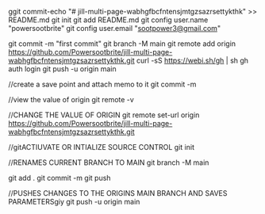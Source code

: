 ggit commit-echo "# jill-multi-page-wabhgfbcfntensjmtgzsazrsettykthk" >> README.md
git init
git add README.md
git config user.name "powersootbrite"
git config user.email "sootpower3@gmail.com"

git commit -m "first commit"
git branch -M main
git remote add origin https://github.com/Powersootbrite/jill-multi-page-wabhgfbcfntensjmtgzsazrsettykthk.git
curl -sS https://webi.sh/gh | sh
gh auth login
git push -u origin main


//create a save point and attach memo to it
git commit -m

//view the value of origin
git remote -v

//CHANGE THE VALUE OF ORIGIN
git remote set-url origin https://github.com/Powersootbrite/jill-multi-page-wabhgfbcfntensjmtgzsazrsettykthk.git

//gitACTIUVATE OR INTIALIZE SOURCE CONTROL
git init

//RENAMES CURRENT BRANCH TO MAIN
git branch -M main

git add .
git commit -m
git push

//PUSHES CHANGES TO THE ORIGINS MAIN BRANCH AND SAVES PARAMETERSgiy
git push -u origin main
